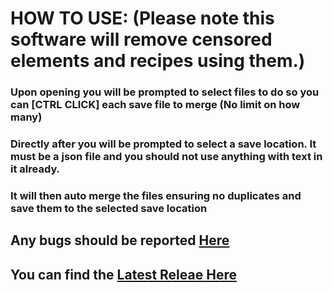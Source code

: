 # **HOW TO USE:** (**Please note this software will remove censored elements and recipes using them.**)

### Upon opening you will be prompted to select files to do so you can [CTRL CLICK] each save file to merge (No limit on how many)
### Directly after you will be prompted to select a save location. It must be a json file and you should not use anything with text in it already.
### It will then auto merge the files ensuring no duplicates and save them to the selected save location

## Any bugs should be reported [Here](https://github.com/Nch0001/recipe-merger/issues/new)
## You can find the [Latest Releae Here](https://github.com/Nch0001/recipe-merger/releases/tag/InfSaveMerger)

